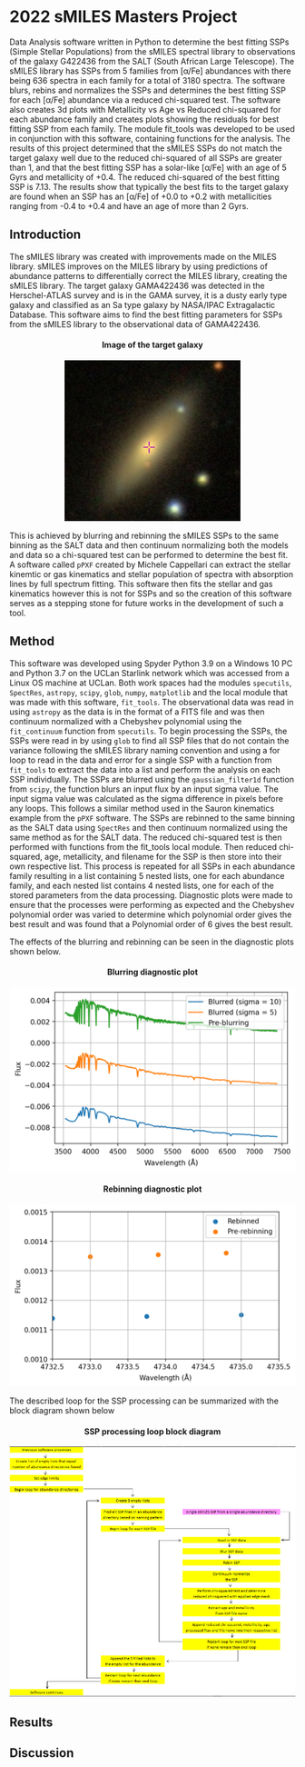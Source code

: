 # 2022 sMILES Masters Project

Data Analysis software written in Python to determine the best fitting SSPs (Simple Stellar Populations) from the sMILES spectral library to observations of the galaxy G422436 from the SALT (South African Large Telescope). The sMILES library has SSPs from 5 families from [α/Fe] abundances with there being 636 spectra in each family for a total of 3180 spectra. The software blurs, rebins and normalizes the SSPs and determines the best fitting SSP for each [α/Fe] abundance via a reduced chi-squared test. The software also creates 3d plots with Metallicity vs Age vs Reduced chi-squared for each abundance family and creates plots showing the residuals for best fitting SSP from each family. The module fit_tools was developed to be used in conjunction with this software, containing functions for the analysis. The results of this project determined that the sMILES SSPs do not match the target galaxy well due to the reduced chi-squared of all SSPs are greater than 1, and that the best fitting SSP has a solar-like [α/Fe] with an age of 5 Gyrs and metallicity of +0.4. The reduced chi-squared of the best fitting SSP is 7.13. The results show that typically the best fits to the target galaxy are found when an SSP has an [α/Fe] of +0.0 to +0.2 with metallicities ranging from -0.4 to +0.4 and have an age of more than 2 Gyrs.

## Introduction

The sMILES library was created with improvements made on the MILES library. sMILES improves on the MILES library by using predictions of abundance patterns to differentially correct the MILES library, creating the sMILES library. The target galaxy GAMA422436 was detected in the Herschel-ATLAS survey and is in the GAMA survey, it is a dusty early type galaxy and classified as an Sa type galaxy by NASA/IPAC Extragalactic Database. This software aims to find the best fitting parameters for SSPs from the sMILES library to the observational data of GAMA422436.

<h4 align=center> Image of the target galaxy </h4>

<div align="center">
  
![](https://raw.githubusercontent.com/ohughes1207/Academic_Projects/main/2022_sMILES_Masters_Project/figs/GAMA422436.PNG)

</div>
  
This is achieved by blurring and rebinning the sMILES SSPs to the same binning as the SALT data and then continuum normalizing both the models and data so a chi-squared test can be performed to determine the best fit. A software called ``pPXF`` created by Michele Cappellari can extract the stellar kinemtic or gas kinematics and stellar population of spectra with absorption lines by full spectrum fitting. This software then fits the stellar and gas kinematics however this is not for SSPs and so the creation of this software serves as a stepping stone for future works in the development of such a tool.


## Method

This software was developed using Spyder Python 3.9 on a Windows 10 PC and Python 3.7 on the UCLan Starlink network which was accessed from a Linux OS machine at UCLan. Both work spaces had the modules ``specutils``, ``SpectRes``, ``astropy``, ``scipy``, ``glob``, ``numpy``, ``matplotlib`` and the local module that was made with this software, ``fit_tools``. The observational data was read in using ``astropy`` as the data is in the format of a FITS file and was then continuum normalized with a Chebyshev polynomial using the ``fit_continuum`` function from ``specutils``. To begin processing the SSPs, the SSPs were read in by using ``glob`` to find all SSP files that do not contain the variance following the sMILES library naming convention and using a for loop to read in the data and error for a single SSP with a function from ``fit_tools`` to extract the data into a list and perform the analysis on each SSP individually.
The SSPs are blurred using the ``gaussian_filter1d`` function from ``scipy``, the function blurs an input flux by an input sigma value. The input sigma value was calculated as the sigma difference in pixels before any loops. This follows a similar method used in the Sauron kinematics example from the ``pPXF`` software.
The SSPs are rebinned to the same binning as the SALT data using ``SpectRes`` and then continuum normalized using the same method as for the SALT data. The reduced chi-squared test is then performed with functions from the fit_tools local module. Then reduced chi-squared, age, metallicity, and filename for the SSP is then store into their own respective list. This process is repeated for all SSPs in each abundance family resulting in a list containing 5 nested lists, one for each abundance family, and each nested list contains 4 nested lists, one for each of the stored parameters from the data processing.
Diagnostic plots were made to ensure that the processes were performing as expected and the Chebyshev polynomial order was varied to determine which polynomial order gives the best result and was found that a Polynomial order of 6 gives the best result.

The effects of the blurring and rebinning can be seen in the diagnostic plots shown below.

<h4 align=center> Blurring diagnostic plot </h4>

<div align="center">
  
![](https://raw.githubusercontent.com/ohughes1207/Academic_Projects/main/2022_sMILES_Masters_Project/figs/Blurring_diagnostic.png)

</div>

<h4 align=center> Rebinning diagnostic plot </h4>

<div align="center">
  
![](https://raw.githubusercontent.com/ohughes1207/Academic_Projects/main/2022_sMILES_Masters_Project/figs/Rebinning_diagnostic.png)

</div>

The described loop for the SSP processing can be summarized with the block diagram shown below

<h4 align=center> SSP processing loop block diagram </h4>

<div align="center">
  
![](https://raw.githubusercontent.com/ohughes1207/Academic_Projects/main/2022_sMILES_Masters_Project/figs/loop.PNG)

</div>

## Results



## Discussion


